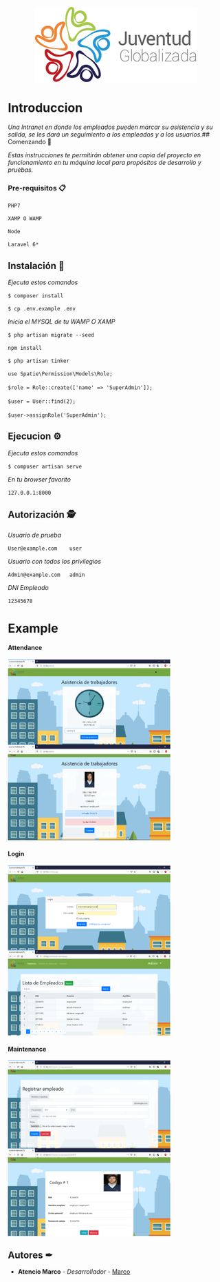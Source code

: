 <p align="center">
<a href="https://github.com/MarcoAtencio/JuventudGlobalizada" ><img src="https://github.com/MarcoAtencio/JuventudGlobalizada/blob/master/public/img/resource/logo.png" alt="LOGO" with="250"></a>
</p>

# Introduccion

_Una Intranet en donde los empleados pueden marcar su asistencia y su salida, se les dará un seguimiento a los empleados y a los usuarios._## Comenzando 🏅

_Estas instrucciones te permitirán obtener una copia del proyecto en funcionamiento en tu máquina local para propósitos de desarrollo y pruebas._

### Pre-requisitos 📋

```
PHP7
```

```
XAMP O WAMP
```

```
Node
```

```
Laravel 6*
```

## Instalación 🔧

_Ejecuta estos comandos_

```
$ composer install
```

```
$ cp .env.example .env
```

_Inicia el MYSQL de tu WAMP O XAMP_

```
$ php artisan migrate --seed
```

```
npm install
```

```
$ php artisan tinker
```

```
use Spatie\Permission\Models\Role;

$role = Role::create(['name' => 'SuperAdmin']);

$user = User::find(2);

$user->assignRole('SuperAdmin');
```

## Ejecucion ⚙

_Ejecuta estos comandos_

```
$ composer artisan serve
```

_En tu browser favorito_

```
127.0.0.1:8000
```

## Autorización 🕵‍

_Usuario de prueba_

```
User@example.com    user
```

_Usuario con todos los privilegios_

```
Admin@example.com   admin
```

_DNI Empleado_

```
12345678
```

# Example

#### Attendance

<img src="https://github.com/MarcoAtencio/JuventudGlobalizada/blob/master/public/img/readme/Attendance.png" alt="LOGO" style="max-width:75%;">

#### Login

<img src="https://github.com/MarcoAtencio/JuventudGlobalizada/blob/master/public/img/readme/Login.png" alt="LOGO" style="max-width:75%;">

#### Maintenance

<img src="https://github.com/MarcoAtencio/JuventudGlobalizada/blob/master/public/img/readme/Maintenance.png" alt="LOGO" style="max-width:75%;">

## Autores ✒

-   **Atencio Marco** - _Desarrollador_ - [Marco](https://github.com/MarcoAtencio)
